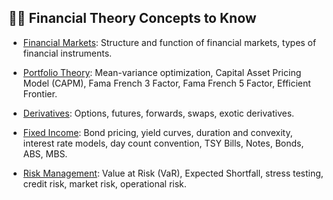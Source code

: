 ## 🎯🎯 Financial Theory Concepts to Know

- [Financial Markets](): Structure and function of financial markets, types of financial instruments.

- [Portfolio Theory](https://github.com/cybergeekgyan/Quant-Developers-Resources/tree/main/Financial%20Theory/Portfolio%20Theory): Mean-variance optimization, Capital Asset Pricing Model (CAPM), Fama French 3 Factor, Fama French 5 Factor, Efficient Frontier.

- [Derivatives](): Options, futures, forwards, swaps, exotic derivatives.

- [Fixed Income](): Bond pricing, yield curves, duration and convexity, interest rate models, day count convention, TSY Bills, Notes, Bonds, ABS, MBS.

- [Risk Management](): Value at Risk (VaR), Expected Shortfall, stress testing, credit risk, market risk, operational risk.
